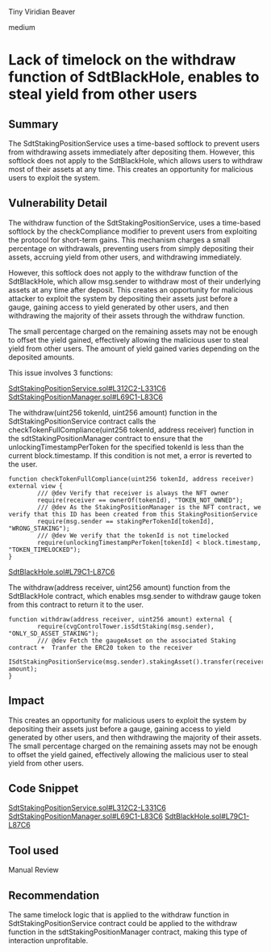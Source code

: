 Tiny Viridian Beaver

medium

# Lack of timelock on the withdraw function of SdtBlackHole, enables to steal yield from other users

## Summary
The SdtStakingPositionService uses a time-based softlock to prevent users from withdrawing assets immediately after depositing them. However, this softlock does not apply to the SdtBlackHole, which allows users to withdraw most of their assets at any time. This creates an opportunity for malicious users to exploit the system.

## Vulnerability Detail
The withdraw function of the SdtStakingPositionService, uses a time-based softlock by the checkCompliance modifier to prevent users from exploiting the protocol for short-term gains. This mechanism charges a small percentage on withdrawals, preventing users from simply depositing their assets, accruing yield from other users, and withdrawing immediately.

However, this softlock does not apply to the withdraw function of the SdtBlackHole, which allow msg.sender to withdraw most of their underlying assets at any time after deposit. This creates an opportunity for malicious attacker to exploit the system by depositing their assets just before a gauge, gaining access to yield generated by other users, and then withdrawing the majority of their assets through the withdraw function. 

The small percentage charged on the remaining assets may not be enough to offset the yield gained, effectively allowing the malicious user to steal yield from other users. The amount of yield gained varies depending on the deposited amounts.

This issue involves 3 functions:

[SdtStakingPositionService.sol#L312C2-L331C6](https://github.com/sherlock-audit/2023-11-convergence/blob/main/sherlock-cvg/contracts/Staking/StakeDAO/SdtStakingPositionService.sol#L312C2-L331C6)
[SdtStakingPositionManager.sol#L69C1-L83C6](https://github.com/sherlock-audit/2023-11-convergence/blob/main/sherlock-cvg/contracts/Staking/StakeDAO/SdtStakingPositionManager.sol#L69C1-L83C6)

The withdraw(uint256 tokenId, uint256 amount) function in the SdtStakingPositionService contract calls the checkTokenFullCompliance(uint256 tokenId, address receiver) function in the sdtStakingPositionManager contract to ensure that the unlockingTimestampPerToken for the specified tokenId is less than the current block.timestamp. If this condition is not met, a error is reverted to the user.
```solidity
function checkTokenFullCompliance(uint256 tokenId, address receiver) external view {
        /// @dev Verify that receiver is always the NFT owner
        require(receiver == ownerOf(tokenId), "TOKEN_NOT_OWNED");
        /// @dev As the StakingPositionManager is the NFT contract, we verify that this ID has been created from this StakingPositionService
        require(msg.sender == stakingPerTokenId[tokenId], "WRONG_STAKING");
        /// @dev We verify that the tokenId is not timelocked
        require(unlockingTimestampPerToken[tokenId] < block.timestamp, "TOKEN_TIMELOCKED");
}
```

[SdtBlackHole.sol#L79C1-L87C6](https://github.com/sherlock-audit/2023-11-convergence/blob/main/sherlock-cvg/contracts/Rewards/StakeDAO/SdtBlackHole.sol#L79C1-L87C6)

The withdraw(address receiver, uint256 amount) function from the SdtBlackHole contract, which enables msg.sender to withdraw gauge token from this contract to return it to the user.

```solidity
function withdraw(address receiver, uint256 amount) external {
        require(cvgControlTower.isSdtStaking(msg.sender), "ONLY_SD_ASSET_STAKING");
        /// @dev Fetch the gaugeAsset on the associated Staking contract +  Tranfer the ERC20 token to the receiver
        ISdtStakingPositionService(msg.sender).stakingAsset().transfer(receiver, amount);
}
```

## Impact
This creates an opportunity for malicious users to exploit the system by depositing their assets just before a gauge, gaining access to yield generated by other users, and then withdrawing the majority of their assets. The small percentage charged on the remaining assets may not be enough to offset the yield gained, effectively allowing the malicious user to steal yield from other users.

## Code Snippet 
[SdtStakingPositionService.sol#L312C2-L331C6](https://github.com/sherlock-audit/2023-11-convergence/blob/main/sherlock-cvg/contracts/Staking/StakeDAO/SdtStakingPositionService.sol#L312C2-L331C6)
[SdtStakingPositionManager.sol#L69C1-L83C6](https://github.com/sherlock-audit/2023-11-convergence/blob/main/sherlock-cvg/contracts/Staking/StakeDAO/SdtStakingPositionManager.sol#L69C1-L83C6)
[SdtBlackHole.sol#L79C1-L87C6](https://github.com/sherlock-audit/2023-11-convergence/blob/main/sherlock-cvg/contracts/Rewards/StakeDAO/SdtBlackHole.sol#L79C1-L87C6)

## Tool used

Manual Review

## Recommendation
The same timelock logic that is applied to the withdraw function in SdtStakingPositionService contract could be applied to the withdraw function in the sdtStakingPositionManager contract, making this type of interaction unprofitable. 

